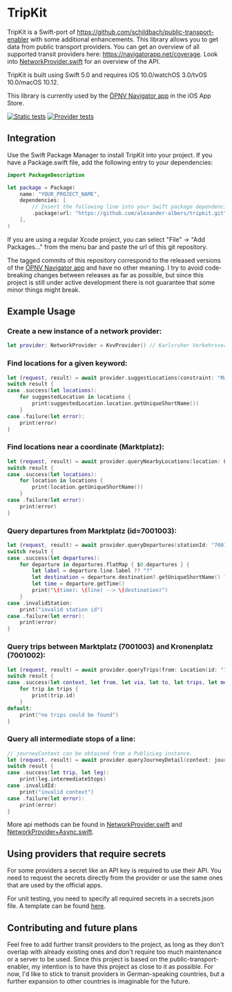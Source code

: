 # TripKit
TripKit is a Swift-port of https://github.com/schildbach/public-transport-enabler with some additional enhancements. This library allows you to get data from public transport providers. You can get an overview of all supported transit providers here: https://navigatorapp.net/coverage.
Look into [NetworkProvider.swift](https://github.com/alexander-albers/tripkit/blob/master/Sources/TripKit/NetworkProvider.swift) for an overview of the API.

TripKit is built using Swift 5.0 and requires iOS 10.0/watchOS 3.0/tvOS 10.0/macOS 10.12.

This library is currently used by the [ÖPNV Navigator app](http://navigatorapp.net) in the iOS App Store.

[![Static tests](https://github.com/alexander-albers/tripkit/actions/workflows/test-static.yml/badge.svg)](https://github.com/alexander-albers/tripkit/actions/workflows/test-static.yml)
[![Provider tests](https://github.com/alexander-albers/tripkit/actions/workflows/test-providers.yml/badge.svg)](https://github.com/alexander-albers/tripkit/actions/workflows/test-providers.yml)

## Integration

Use the Swift Package Manager to install TripKit into your project. If you have a Package.swift file, add the following entry to your dependencies:

```swift
import PackageDescription

let package = Package(
    name: "YOUR_PROJECT_NAME",
    dependencies: [
        // Insert the following line into your Swift package dependencies.
        .package(url: "https://github.com/alexander-albers/tripkit.git", .branch("main")),
    ],
)
```

If you are using a regular Xcode project, you can select "File" -> "Add Packages…" from the menu bar and paste the url of this git repository.

The tagged commits of this repository correspond to the released versions of the [ÖPNV Navigator app](http://navigatorapp.net) and have no other meaning. I try to avoid code-breaking changes between releases as far as possible, but since this project is still under active development there is not guarantee that some minor things might break. 

## Example Usage

### Create a new instance of a network provider:
```swift
let provider: NetworkProvider = KvvProvider() // Karlsruher Verkehrsverbund
```

### Find locations for a given keyword:
```swift
let (request, result) = await provider.suggestLocations(constraint: "Marktplatz")
switch result {
case .success(let locations):
    for suggestedLocation in locations {
        print(suggestedLocation.location.getUniqueShortName())
    }
case .failure(let error):
    print(error)
}
```

### Find locations near a coordinate (Marktplatz):
```swift
let (request, result) = await provider.queryNearbyLocations(location: Location(lat: 49009656, lon: 8402383))
switch result {
case .success(let locations):
    for location in locations {
        print(location.getUniqueShortName())
    }
case .failure(let error):
    print(error)
}
```

### Query departures from Marktplatz (id=7001003):
```swift
let (request, result) = await provider.queryDepartures(stationId: "7001003")
switch result {
case .success(let departures):
    for departure in departures.flatMap { $0.departures } {
        let label = departure.line.label ?? "?"
        let destination = departure.destination?.getUniqueShortName() ?? "?"
        let time = departure.getTime()
        print("\(time): \(line) --> \(destination)")
    }
case .invalidStation:
    print("invalid station id")
case .failure(let error):
    print(error)
}
```

### Query trips between Marktplatz (7001003) and Kronenplatz (7001002):
```swift
let (request, result) = await provider.queryTrips(from: Location(id: "7001003"), via: nil, to: Location(id: "7001002"))
switch result {
case .success(let context, let from, let via, let to, let trips, let messages):
    for trip in trips {
        print(trip.id)
    }
default:
    print("no trips could be found")
}
```

### Query all intermediate stops of a line:
```swift
// journeyContext can be obtained from a PublicLeg instance.
let (request, result) = await provider.queryJourneyDetail(context: journeyContext)
switch result {
case .success(let trip, let leg):
    print(leg.intermediateStops)
case .invalidId:
    print("invalid context")
case .failure(let error):
    print(error)
}
```

More api methods can be found in [NetworkProvider.swift](Sources/TripKit/Provider/NetworkProvider.swift) and [NetworkProvider+Async.swift](Sources/TripKit/Provider/NetworkProvider+Async.swift).

## Using providers that require secrets

For some providers a secret like an API key is required to use their API. You need to request the secrets directly from the provider or use the same ones that are used by the official apps.

For unit testing, you need to specify all required secrets in a secrets.json file. A template can be found [here](Sources/TripKit/Resources/secrets.json.template).

## Contributing and future plans

Feel free to add further transit providers to the project, as long as they don't overlap with already existing ones and don't require too much maintenance or a server to be used. Since this project is based on the public-transport-enabler, my intention is to have this project as close to it as possible. For now, I'd like to stick to transit providers in German-speaking countries, but a further expansion to other countries is imaginable for the future. 
